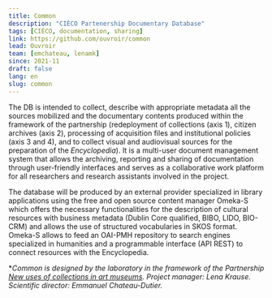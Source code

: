 ```yaml
---
title: Common
description: "CIÉCO Partenership Documentary Database"
tags: [CIÉCO, documentation, sharing]
link: https://github.com/ouvroir/common
lead: Ouvroir
team: [emchateau, lenamk]
since: 2021-11
draft: false
lang: en
slug: common
---
```


The DB is intended to collect, describe with appropriate metadata all the sources mobilized and the documentary contents produced within the framework of the partnership (redeployment of collections (axis 1), citizen archives (axis 2), processing of acquisition files and institutional policies (axis 3 and 4), and to collect visual and audiovisual sources for the preparation of the *Encyclopedia*). It is a multi-user document management system that allows the archiving, reporting and sharing of documentation through user-friendly interfaces and serves as a collaborative work platform for all researchers and research assistants involved in the project.

The database will be produced by an external provider specialized in library applications using the free and open source content manager Omeka-S which offers the necessary functionalities for the description of cultural resources with business metadata (Dublin Core qualified, BIBO, LIDO, BIO-CRM) and allows the use of structured vocabularies in SKOS format. Omeka-S allows to feed an OAI-PMH repository to search engines specialized in humanities and a programmable interface (API REST) to connect resources with the Encyclopedia.

**Common is designed by the laboratory in the framework of the Partnership [New uses of collections in art museums](http://www.cieco.co/). Project manager: Lena Krause. Scientific director: Emmanuel Chateau-Dutier.*
